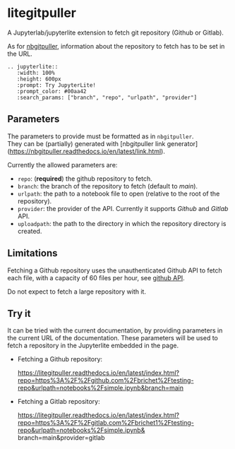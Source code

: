 # litegitpuller

A Jupyterlab/jupyterlite extension to fetch git repository (Github or Gitlab).

As for [nbgitpuller](https://github.com/jupyterhub/nbgitpuller), information about the
repository to fetch has to be set in the URL.

```{eval-rst}
.. jupyterlite::
   :width: 100%
   :height: 600px
   :prompt: Try JupyterLite!
   :prompt_color: #00aa42
   :search_params: ["branch", "repo", "urlpath", "provider"]
```

## Parameters

The parameters to provide must be formatted as in `nbgitpuller`.\
They can be (partially) generated with [nbgitpuller link generator]
(https://nbgitpuller.readthedocs.io/en/latest/link.html).

Currently the allowed parameters are:

- `repo`: (**required**) the github repository to fetch.
- `branch`: the branch of the repository to fetch (default to _main_).
- `urlpath`: the path to a notebook file to open (relative to the root of the repository).
- `provider`: the provider of the API. Currently it supports _Github_ and _Gitlab_ API.
- `uploadpath`: the path to the directory in which the repository directory is created.

## Limitations

Fetching a Github repository uses the unauthenticated Github API to fetch each file, with a
capacity of 60 files per hour,
see [github API](https://docs.github.com/en/rest/overview/resources-in-the-rest-api?apiVersion=2022-11-28#rate-limits-for-requests-from-personal-accounts).

Do not expect to fetch a large repository with it.

## Try it

It can be tried with the current documentation, by providing parameters in the current
URL of the documentation. These parameters will be used to fetch a repository in the
Jupyterlite embedded in the page.

- Fetching a Github repository:

   <a href="https://litegitpuller.readthedocs.io/en/latest/index.html?repo=https%3A%2F%2Fgithub.com%2Fbrichet%2Ftesting-repo&urlpath=notebooks%2Fsimple.ipynb&branch=main">
      https://litegitpuller.readthedocs.io/en/latest/index.html?repo=https%3A%2F%2Fgithub.com%2Fbrichet%2Ftesting-repo&urlpath=notebooks%2Fsimple.ipynb&branch=main
   </a>

- Fetching a Gitlab repository:

  <a href="https://litegitpuller.readthedocs.io/en/latest/index.html?repo=https%3A%2F%2Fgitlab.com%2Fbrichet1%2Ftesting-repo&urlpath=notebooks%2Fsimple.ipynb&branch=main&
   provider=gitlab">
  https://litegitpuller.readthedocs.io/en/latest/index.html?repo=https%3A%2F%2Fgitlab.com%2Fbrichet1%2Ftesting-repo&urlpath=notebooks%2Fsimple.ipynb&
  branch=main&provider=gitlab
  </a>
